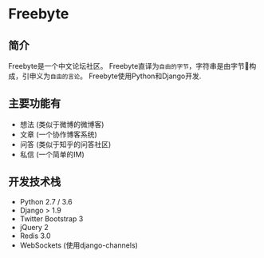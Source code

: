 # Freebyte

## 简介

Freebyte是一个中文论坛社区。
Freebyte直译为`自由的字节`，字符串是由字节构成，引申义为`自由的言论`。
Freebyte使用Python和Django开发.

## 主要功能有

* 想法 (类似于微博的微博客)
* 文章 (一个协作博客系统)
* 问答 (类似于知乎的问答社区)
* 私信 (一个简单的IM)


## 开发技术栈

* Python 2.7 / 3.6
* Django > 1.9
* Twitter Bootstrap 3
* jQuery 2
* Redis 3.0
* WebSockets (使用django-channels)
